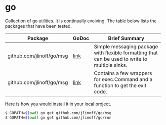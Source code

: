 # go
Collection of go utilities. It is continually evolving. The table below lists the packages that have been tested.

| Package | GoDoc | Brief Summary |
| ------- | ----- | ----- |
| github.com/jlinoff/go/msg | [link](https://godoc.org/github.com/jlinoff/go/msg) | Simple messaging package with flexible formatting that can be used to write to multiple sinks. |
| github.com/jlinoff/go/msg | [link](https://godoc.org/github.com/jlinoff/go/run) | Contains a few wrappers for exec.Command and a function to get the exit code. |

Here is how you would install it in your local project.

```bash
$ GOPATH=$(pwd) go get github.com/jlinoff/go/msg
$ GOPATH=$(pwd) go get github.com/jlinoff/go/run
```
